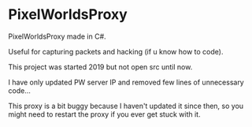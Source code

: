 # PixelWorldsProxy
PixelWorldsProxy made in C#. 

Useful for capturing packets and hacking (if u know how to code). 

This project was started 2019 but not open src until now. 

I have only updated PW server IP and removed few lines of unnecessary code...

This proxy is a bit buggy because I haven't updated it since then, so you might need to restart the proxy if you ever get stuck with it.

